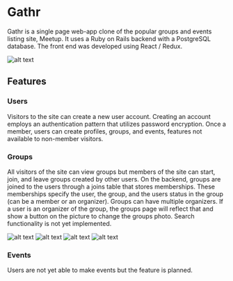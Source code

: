 # Gathr

Gathr is a single page web-app clone of the popular groups and events listing site, Meetup. It uses a Ruby on Rails backend with a PostgreSQL database. The front end was developed using React / Redux.


![alt text](https://s3.amazonaws.com/gathr-dc-seeds/Screen+Shot+2019-04-05+at+11.25.36+AM.png "Gathr Splash Page")

## Features

### Users
Visitors to the site can create a new user account. Creating an account employs an authentication pattern that utilizes password encryption. Once a member, users can create profiles, groups, and events, features not available to non-member visitors.

### Groups
All visitors of the site can view groups but members of the site can start, join, and leave groups created by other users. On the backend, groups are joined to the users through a joins table that stores memberships. These memberships specify the user, the group, and the users status in the group (can be a member or an organizer). Groups can have multiple organizers. If a user is an organizer of the group, the groups page will reflect that and show a button on the picture to change the groups photo. Search functionality is not yet implemented.

![alt text](https://s3.amazonaws.com/gathr-dc-seeds/Screen+Shot+2019-04-05+at+11.31.57+AM.png "Groups Index")
![alt text](https://s3.amazonaws.com/gathr-dc-seeds/Screen+Shot+2019-04-05+at+11.36.53+AM.png "Groups Create")
![alt text](https://s3.amazonaws.com/gathr-dc-seeds/Screen+Shot+2019-04-05+at+11.33.31+AM.png "Group Show")
![alt text](https://s3.amazonaws.com/gathr-dc-seeds/Screen+Shot+2019-04-05+at+11.34.51+AM.png "Groups Change Photo")

### Events
Users are not yet able to make events but the feature is planned.
